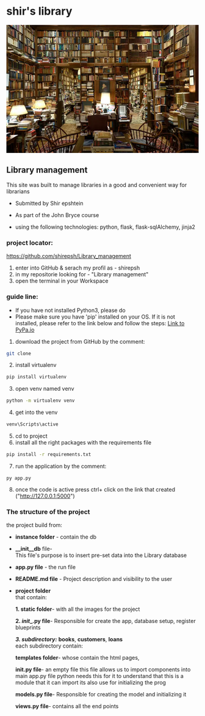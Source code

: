 
# shir's library
![Logo](project/static/library.png)

## **Library management**

This site was built to manage libraries in a good and convenient way for librarians

- Submitted by Shir epshtein
- As part of the John Bryce course

- using the following technologies: python, flask, flask-sqlAlchemy, jinja2

### **project locator:**
https://github.com/shirepsh/Library_management
1. enter into GitHub & serach my profil as - shirepsh
2. in my repositorie looking for - "Library management"
3. open the terminal in your Workspace 

### **guide line:**
- If you have not installed Python3, please do
- Please make sure you have 'pip' installed on your OS. 
If it is not installed, please refer to the link below and follow the steps: [Link to PyPa.io](https://pip.pypa.io/en/stable/cli/pip_install/)

1. download the project from GitHub by the comment:
```bash
git clone
```
2. install virtualenv
```bash 
pip install virtualenv
```
3. open venv named venv
```bash
python -m virtualenv venv
```
4. get into the venv 
```bash
venv\Scripts\active
```
5. cd to project 
6. install all the right packages with the requirements file
```bash
pip install -r requirements.txt  
``` 
7. run the application by the comment:
```
py app.py
```
8. once the code is active press ctrl+ click on the link that created ("http://127.0.0.1:5000")
### **The structure of the project**
the project build from:
- **instance folder** - contain the db

- **__init__db** file-  
This file's purpose is to insert pre-set data into the Library database

- **app.py file** - the run file  

- **README.md file** - Project description and visibility to the user

- **project folder**  
that contain:

    **1. static folder**- with all the images for the project   

    **2. _init__.py file**- Responsible for create the app, database setup, register blueprints

    ***3. subdirectory:*** **books**, **customers**, **loans**            
    each subdirectory contain:

    **templates folder**- whose contain the html pages,    

    **__init__.py file**- an empty file 
    this file allows us to import components into main app.py file
    python needs this for it to understand that this is a module that it can import
    its also use for initializing the prog  

    **models.py file**- Responsible for creating the model and initializing it  
    
    **views.py file**- contains all the end points





